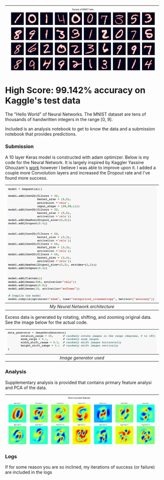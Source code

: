 | <img src="photos/sample.png" alt="Sample MNIST digits" style="float:left;"/> | 
|:--:| 

# High Score: 99.142% accuracy on Kaggle's test data

The "Hello World" of Neural Networks.  The MNIST dataset are tens of thousands of handwritten integers in the range [0, 9].

Included is an analysis notebook to get to know the data and a submission notebook that provides predictions.

### Submission

A 10 layer Keras model is constructed with adam optimizer.  Below is my code for the Neural Network.  It is largely inspired by Kaggler Yassine Ghouzam's [work](https://www.kaggle.com/yassineghouzam/introduction-to-cnn-keras-0-997-top-6) however I believe I was able to improve upon it.  I added a couple more Convolution layers and increased the Dropout rate and I've found more success.

| <img src="photos/nn_code.png" alt="My NN code" style="float:left;"/> | 
|:--:| 
| *My Neural Network architecture* |

Excess data is generated by rotating, shifting, and zooming original data.  See the image below for the actual code.

| <img src="photos/image_g.png" alt="Image generator" style="float:left;"/> | 
|:--:| 
| *Image generator used* |

### Analysis

Supplementary analysis is provided that contains primary feature analysi and PCA of the data.

| <img src="photos/features.png" alt="Most important MNIST features" style="float:left;"/> | 
|:--:| 

### Logs

If for some reason you are so inclined, my iterations of success (or failure) are included in the logs
